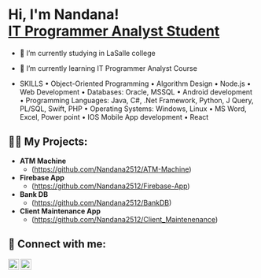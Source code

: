 <h1>Hi, I'm Nandana! <br/><a href="https://github.com/Nandana2512"></a><a href="https://www.linkedin.com/in/nandana-s-nair-8036732b7/">IT Programmer Analyst Student</a></h1>


- 🔭 I’m currently studying in LaSalle college
- 🌱 I’m currently learning IT Programmer Analyst Course



- SKILLS
•	Object-Oriented Programming
•	Algorithm Design
•	Node.js
•	Web Development
•	Databases: Oracle, MSSQL
•	Android development
•	Programming Languages: Java, C#, .Net Framework, Python, J Query, PL/SQL, Swift, PHP
•	Operating Systems: Windows, Linux
•	MS Word, Excel, Power point
•	IOS Mobile App development
•	React



  
<h2>👨‍💻 My Projects:</h2>

- <b>ATM Machine</b>
  - (https://github.com/Nandana2512/ATM-Machine)
- <b>Firebase App</b>
  - (https://github.com/Nandana2512/Firebase-App)
- <b>Bank DB</b>
  - (https://github.com/Nandana2512/BankDB)
- <b>Client Maintenance App</b>
  - (https://github.com/Nandana2512/Client_Maintenenance)

<h2> 🤳 Connect with me:</h2>


[<img align="left" alt="Nandana | LinkedIn" width="22px" src="https://cdn.jsdelivr.net/npm/simple-icons@v3/icons/linkedin.svg" />][linkedin]
[<img align="left" alt="Nandana | Instagram" width="22px" src="https://cdn.jsdelivr.net/npm/simple-icons@v3/icons/instagram.svg" />][instagram]


[instagram]: https://www.instagram.com/_v.i_r.s_h.e_r.e_a.d_s/
[linkedin]: https://linkedin.com/in/nandana-s-nair-8036732b



